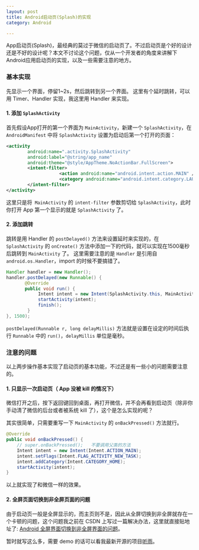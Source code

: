 ```yaml
---
layout: post
title: Android启动页(Splash)的实现
category: Android

---
```


App启动页(Splash)，最经典的莫过于微信的启动页了。不过启动页是个好的设计还是不好的设计呢？本文不讨论这个问题，仅从一个开发者的角度来讲解下Android应用启动页的实现，以及一些需要注意的地方。

### 基本实现
先显示一个界面，停留1~2s，然后跳转到另一个界面。
这里有个延时跳转，可以用 Timer、Handler 实现，我这里用 Handler 来实现。

#### 1. 添加 `SplashActivity`
首先假设App打开的第一个界面为 `MainActivity`，新建一个 `SplashActivity`，在 `AndroidManifest` 中将 `SplashActivity` 设置为启动后第一个打开的页面：

~~~xml
<activity
      	android:name=".activity.SplashActivity"
      	android:label="@string/app_name"
      	android:theme="@style/AppTheme.NoActionBar.FullScreen">
      	<intent-filter>
            	 	<action android:name="android.intent.action.MAIN" />
            	 	<category android:name="android.intent.category.LAUNCHER" />
      	</intent-filter>
</activity>
~~~
        
  这里只是将` MainActivity` 的 `intent-filter` 参数剪切给 `SplashActivity`，此时你打开 App 第一个显示的就是 `SplashActivity` 了。

#### 2. 添加跳转
跳转是用 Handler 的 `postDelayed()` 方法来设置延时来实现的，在 `SplashActivity` 的 `onCreate()` 方法中添加一下的代码，就可以实现在1500毫秒后跳转到 `MainActivity` 了。
这里需要注意的是 `Handler` 是引用自 `android.os.Handler`，import 的时候不要搞错了。

~~~java
Handler handler = new Handler();
handler.postDelayed(new Runnable() {
       @Override
       public void run() {
            Intent intent = new Intent(SplashActivity.this, MainActivity.class);
            startActivity(intent);
            finish();
        }
}, 1500);
~~~

`postDelayed(Runnable r, long delayMillis)` 方法就是设置在设定的时间后执行 `Runnable` 中的 `run()`，`delayMillis` 单位是毫秒。

### 注意的问题
以上两步操作基本实现了启动页的基本功能，不过还是有一些小的问题需要注意的。

#### 1. 只显示一次启动页（ App 没被 kill 的情况下）
微信打开之后，按下返回键回到桌面，再打开微信，并不会再看到启动页（除非你手动清了微信的后台或者被系统 kill 了），这个是怎么实现的呢？

其实很简单，只需要重写一下 `MainActivity` 的 `onBackPressed()` 方法就行。

~~~java
@Override
public void onBackPressed() {
    // super.onBackPressed(); 	不要调用父类的方法
    Intent intent = new Intent(Intent.ACTION_MAIN);
    intent.setFlags(Intent.FLAG_ACTIVITY_NEW_TASK);
    intent.addCategory(Intent.CATEGORY_HOME);
    startActivity(intent);
}
~~~

以上就实现了和微信一样的效果。

#### 2. 全屏页面切换到非全屏页面的问题
由于启动页一般是全屏显示的，而主页则不是，因此从全屏切换到非全屏就存在一个卡顿的问题，这个问题我之前在 CSDN 上写过一篇解决办法，这里就直接贴地址了:
[Android 全屏界面切换到非全屏界面的问题](http://blog.csdn.net/u013011318/article/details/48296869)。

暂时就写这么多，需要 demo 的话可以看我最新开源的项目[听雨](https://github.com/laobie/ListenRain)。




